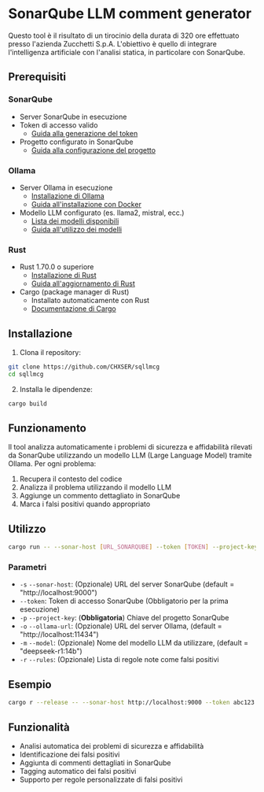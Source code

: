 # SonarQube LLM comment generator

Questo tool è il risultato di un tirocinio della durata di 320 ore effettuato presso l'azienda Zucchetti S.p.A. L'obiettivo è quello 
di integrare l'intelligenza artificiale con l'analisi statica, in particolare con SonarQube.

## Prerequisiti

### SonarQube
- Server SonarQube in esecuzione 
- Token di accesso valido
  - [Guida alla generazione del token](https://docs.sonarqube.org/latest/user-guide/user-account/generating-and-using-tokens/)
- Progetto configurato in SonarQube
  - [Guida alla configurazione del progetto](https://docs.sonarqube.org/latest/setup/configure-project-analysis/)

### Ollama
- Server Ollama in esecuzione
  - [Installazione di Ollama](https://ollama.ai/download)
  - [Guida all'installazione con Docker](https://github.com/ollama/ollama/blob/main/docs/docker.md)
- Modello LLM configurato (es. llama2, mistral, ecc.)
  - [Lista dei modelli disponibili](https://ollama.ai/library)
  - [Guida all'utilizzo dei modelli](https://github.com/ollama/ollama/blob/main/docs/import.md)

### Rust
- Rust 1.70.0 o superiore
  - [Installazione di Rust](https://www.rust-lang.org/tools/install)
  - [Guida all'aggiornamento di Rust](https://doc.rust-lang.org/book/ch01-01-installation.html#updating-rust)
- Cargo (package manager di Rust)
  - Installato automaticamente con Rust
  - [Documentazione di Cargo](https://doc.rust-lang.org/cargo/)

## Installazione

1. Clona il repository:
```bash
git clone https://github.com/CHXSER/sqllmcg
cd sqllmcg
```

2. Installa le dipendenze:
```bash
cargo build
```

## Funzionamento

Il tool analizza automaticamente i problemi di sicurezza e affidabilità rilevati da SonarQube utilizzando un modello LLM (Large Language Model) tramite Ollama. Per ogni problema:

1. Recupera il contesto del codice
2. Analizza il problema utilizzando il modello LLM
3. Aggiunge un commento dettagliato in SonarQube
4. Marca i falsi positivi quando appropriato

## Utilizzo

```bash
cargo run -- --sonar-host [URL_SONARQUBE] --token [TOKEN] --project-key [PROJECT_KEY] --ollama-url [URL_OLLAMA] --model [MODEL_NAME]
```

### Parametri

- `-s` `--sonar-host`: (Opzionale) URL del server SonarQube (default = "http://localhost:9000")
- `--token`: Token di accesso SonarQube (Obbligatorio per la prima esecuzione)
- `-p` `--project-key`: (**Obbligatoria**) Chiave del progetto SonarQube
- `-o` `--ollama-url`: (Opzionale) URL del server Ollama, (default = "http://localhost:11434")
- `-m` `--model`: (Opzionale) Nome del modello LLM da utilizzare, (default = "deepseek-r1:14b")
- `-r` `--rules`: (Opzionale) Lista di regole note come falsi positivi

## Esempio

```bash
cargo r --release -- --sonar-host http://localhost:9000 --token abc123 --project-key my-project --ollama-url http://localhost:11434 --model llama2
```

## Funzionalità

- Analisi automatica dei problemi di sicurezza e affidabilità
- Identificazione dei falsi positivi
- Aggiunta di commenti dettagliati in SonarQube
- Tagging automatico dei falsi positivi
- Supporto per regole personalizzate di falsi positivi




